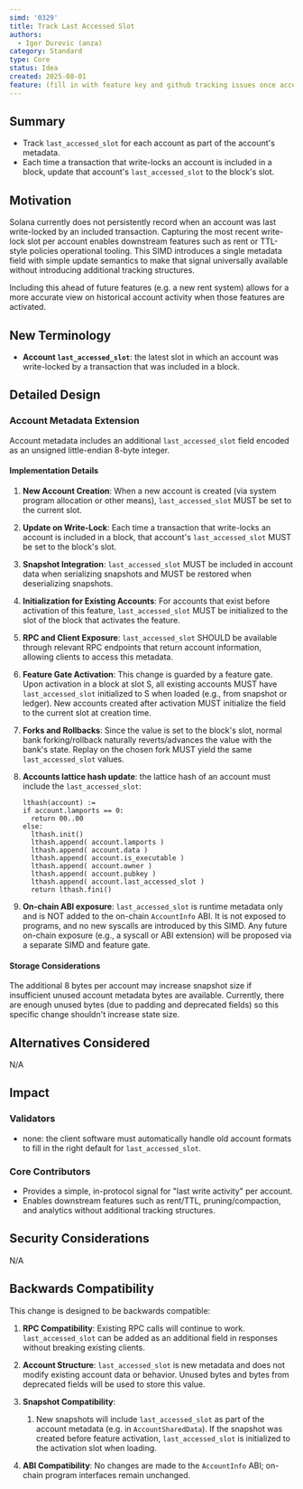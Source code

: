 ```yaml
---
simd: '0329'
title: Track Last Accessed Slot
authors:
  - Igor Durovic (anza)
category: Standard
type: Core
status: Idea
created: 2025-08-01
feature: (fill in with feature key and github tracking issues once accepted)
---
```


## Summary

- Track `last_accessed_slot` for each account as part of the account's metadata.
- Each time a transaction that write-locks an account is included in a block,
  update that account's `last_accessed_slot` to the block's slot.

## Motivation

Solana currently does not persistently record when an account was last
write-locked by an included transaction. Capturing the most recent
write-lock slot per account enables downstream features such as rent or
TTL-style policies operational tooling. This SIMD introduces a single metadata
field with simple update semantics to make that signal universally available
without introducing additional tracking structures.

Including this ahead of future features (e.g. a new rent system) allows for
a more accurate view on historical account activity when those features are
activated.

## New Terminology

- **Account `last_accessed_slot`**: the latest slot in which an account was
  write-locked by a transaction that was included in a block.

## Detailed Design

### Account Metadata Extension

Account metadata includes an additional `last_accessed_slot` field encoded as an
unsigned little-endian 8-byte integer.

#### Implementation Details

1. **New Account Creation**: When a new account is created (via system program
   allocation or other means), `last_accessed_slot` MUST be set to the current
   slot.

2. **Update on Write-Lock**: Each time a transaction that write-locks an
   account is included in a block, that account's `last_accessed_slot` MUST be
   set to the block's slot.

3. **Snapshot Integration**: `last_accessed_slot` MUST be included in account
   data when serializing snapshots and MUST be restored when deserializing
   snapshots.

4. **Initialization for Existing Accounts**: For accounts that exist before
   activation of this feature, `last_accessed_slot` MUST be initialized to the
   slot of the block that activates the feature.

5. **RPC and Client Exposure**: `last_accessed_slot` SHOULD be available
   through relevant RPC endpoints that return account information, allowing
   clients to access this metadata.

6. **Feature Gate Activation**: This change is guarded by a feature gate. Upon
   activation in a block at slot S, all existing accounts MUST have
   `last_accessed_slot` initialized to S when loaded (e.g., from snapshot or
   ledger). New accounts created after activation MUST initialize the field to
   the current slot at creation time.

7. **Forks and Rollbacks**: Since the value is set to the block's slot, normal
    bank forking/rollback naturally reverts/advances the value with the bank's
    state. Replay on the chosen fork MUST yield the same `last_accessed_slot`
    values.

8. **Accounts lattice hash update**: the lattice hash of an account must
    include the `last_accessed_slot`:

    ```
   lthash(account) :=
   if account.lamports == 0:
      return 00..00
   else:
      lthash.init()
      lthash.append( account.lamports )
      lthash.append( account.data )
      lthash.append( account.is_executable )
      lthash.append( account.owner )
      lthash.append( account.pubkey )
      lthash.append( account.last_accessed_slot )
      return lthash.fini()
   ```

9. **On-chain ABI exposure**: `last_accessed_slot` is runtime metadata only and
   is NOT added to the on-chain `AccountInfo` ABI. It is not exposed to
   programs, and no new syscalls are introduced by this SIMD. Any future
   on-chain exposure (e.g., a syscall or ABI extension) will be proposed via a
   separate SIMD and feature gate.

#### Storage Considerations

The additional 8 bytes per account may increase snapshot size if insufficient
unused account metadata bytes are available. Currently, there are enough unused
bytes (due to padding and deprecated fields) so this specific change shouldn't
increase state size.

## Alternatives Considered

N/A

## Impact

### Validators

- none: the client software must automatically handle old account formats
  to fill in the right default for `last_accessed_slot`.

### Core Contributors

- Provides a simple, in-protocol signal for "last write activity" per account.
- Enables downstream features such as rent/TTL, pruning/compaction, and
  analytics without additional tracking structures.

## Security Considerations

N/A

## Backwards Compatibility

This change is designed to be backwards compatible:

1. **RPC Compatibility**: Existing RPC calls will continue to work.
   `last_accessed_slot` can be added as an additional field in responses without
   breaking existing clients.

2. **Account Structure**: `last_accessed_slot` is new metadata and does not
   modify existing account data or behavior. Unused bytes and bytes from
   deprecated fields will be used to store this value.

3. **Snapshot Compatibility**:
   1. New snapshots will include `last_accessed_slot` as part of the account
   metadata (e.g. in `AccountSharedData`). If the snapshot was created before
   feature activation, `last_accessed_slot` is initialized to the activation
   slot when loading.
4. **ABI Compatibility**: No changes are made to the `AccountInfo` ABI; on-chain
   program interfaces remain unchanged.
